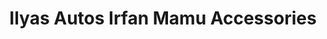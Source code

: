 ---
title: "Ilyas Autos Irfan Mamu Accessories"
url: /karachi/ilyas-autos-irfan-mamu-accessories/
shop: car parts
---